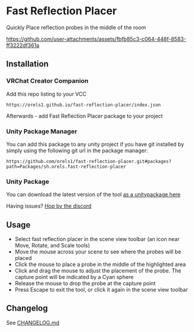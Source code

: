# Fast Reflection Placer

Quickly Place reflection probes in the middle of the room

https://github.com/user-attachments/assets/fbfb85c3-c064-448f-8583-ff3222df361a

## Installation

### VRChat Creator Companion

Add this repo listing to your VCC

```
https://orels1.github.io/fast-reflection-placer/index.json
```

Afterwards - add Fast Reflection Placer package to your project

### Unity Package Manager

You can add this package to any unity project if you have git installed by simply using the following git url in the package manager:

```
https://github.com/orels1/fast-reflection-placer.git#packages?path=Packages/sh.orels.fast-reflection-placer
```

### Unity Package

You can download the latest version of the tool [as a unitypackage here](https://github.com/orels1/fast-reflection-placer/releases)

Having issues? [Hop by the discord](https://discord.gg/orels1)

## Usage

- Select fast reflection placer in the scene view toolbar (an icon near Move, Rotate, and Scale tools)
- Move the mouse across your scene to see where the probes will be placed
- Click the mouse to place a probe in the middle of the highlighted area
- Click and drag the mouse to adjust the placement of the probe. The capture point will be indicated by a Cyan sphere
- Release the mouse to drop the probe at the capture point
- Press Escape to exit the tool, or click it again in the scene view toolbar

## Changelog

See [CHANGELOG.md](CHANGELOG.md)

